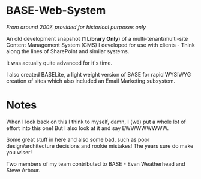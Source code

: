 # BASE-Web-System

_From around 2007, provided for historical purposes only_

An old development snapshot (__1 Library Only__) of a multi-tenant/multi-site Content Management System (CMS) I developed for use with clients - Think along the lines of SharePoint and similar systems.

It was actually quite advanced for it's time.

I also created BASELite, a light weight version of BASE for rapid WYSIWYG creation of sites which also included an Email Marketing subsystem.

# Notes

When I look back on this I think to myself, damn, I (we) put a whole lot of effort into this one! But I also look at it and say EWWWWWWWW. 

Some great stuff in here and also some bad, such as poor design/architecture decisions and rookie mistakes! The years sure do make you wiser! 

Two members of my team contributed to BASE - Evan Weatherhead and Steve Arbour.
